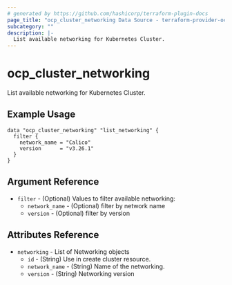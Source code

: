 ```yaml
---
# generated by https://github.com/hashicorp/terraform-plugin-docs
page_title: "ocp_cluster_networking Data Source - terraform-provider-ocp"
subcategory: ""
description: |-
  List available networking for Kubernetes Cluster.
---
```


# ocp_cluster_networking

List available networking for Kubernetes Cluster.

## Example Usage

```hcl
data "ocp_cluster_networking" "list_networking" {
  filter {
    network_name = "Calico"
    version      = "v3.26.1"
  }
}
```

## Argument Reference

- `filter` - (Optional) Values to filter available networking:
  +  `network_name` - (Optional) filter by network name
  +  `version` - (Optional) filter by version

## Attributes Reference

- `networking` - List of Networking objects
  + `id` - (String) Use in create cluster resource.
  + `network_name` - (String) Name of the networking.
  + `version` - (String) Networking version 
